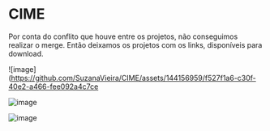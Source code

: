 # CIME

Por conta do conflito que houve entre os projetos, não conseguimos realizar o merge. 
Então deixamos os projetos com os links, disponíveis para download. 


![image](https://github.com/SuzanaVieira/CIME/assets/144156959/f527f1a6-c30f-40e2-a466-fee092a4c7ce

![image](https://github.com/SuzanaVieira/CIME/assets/144156959/bae585f2-6f5c-4eec-a5ee-36737d22d900)

![image](https://github.com/SuzanaVieira/CIME/assets/144156959/0ab6659a-b7c4-49b9-ab55-2a1159abf457)




